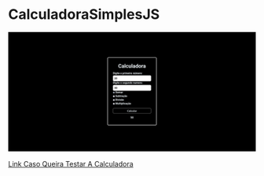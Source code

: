<H1>CalculadoraSimplesJS </H1>

![Imagem](https://github.com/GaussKd0/CalculadoraSimplesJS/blob/main/img.png)

<a href="https://calculadora-simples-js.vercel.app/">Link Caso Queira Testar A Calculadora</a>
